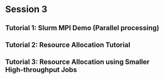 # Session 3

## Tutorial 1: Slurm MPI Demo (Parallel processing)

## Tutorial 2: Resource Allocation Tutorial

## Tutorial 3: Resource Allocation using Smaller High-throughput Jobs